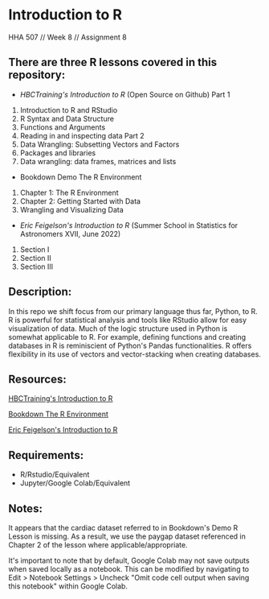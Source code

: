 # Introduction to R
HHA 507 // Week 8 // Assignment 8

## There are three R lessons covered in this repository:


+ _HBCTraining's Introduction to R_ (Open Source on Github)
Part 1
1. Introduction to R and RStudio
2. R Syntax and Data Structure
3. Functions and Arguments
4. Reading in and inspecting data
Part 2
1. Data Wrangling: Subsetting Vectors and Factors
2. Packages and libraries
3. Data wrangling: data frames, matrices and lists


+ Bookdown Demo The R Environment
1. Chapter 1: The R Environment
2. Chapter 2: Getting Started with Data
3. Wrangling and Visualizing Data


+ _Eric Feigelson's Introduction to R_ (Summer School in Statistics for Astronomers XVII, June 2022)
1. Section I
2. Section II
3. Section III


## Description:

In this repo we shift focus from our primary language thus far, Python, to R. R is powerful for statistical analysis and tools like RStudio allow for easy visualization of data. Much of the logic structure used in Python is somewhat applicable to R. For example, defining functions and creating databases in R is reminiscient of Python's Pandas functionalities. R offers flexibility in its use of vectors and vector-stacking when creating databases.

## Resources:

[HBCTraining's Introduction to R](https://hbctraining.github.io/Intro-to-R-flipped/schedules/links-to-lessons.html)

[Bookdown The R Environment](https://bookdown.org/vaabe/bookdown-demo/the-r-environment.html)

[Eric Feigelson's Introduction to R](https://colab.research.google.com/drive/1iz6ILnVGt8Qc6UR1l7oTPou4l6WSrw9S)

## Requirements:

- R/Rstudio/Equivalent
- Jupyter/Google Colab/Equivalent

## Notes:

It appears that the cardiac dataset referred to in Bookdown's Demo R Lesson is missing. As a result, we use the paygap dataset referenced in Chapter 2 of the lesson where applicable/appropriate.

It's important to note that by default, Google Colab may not save outputs when saved locally as a notebook. This can be modified by navigating to Edit > Notebook Settings > Uncheck "Omit code cell output when saving this notebook" within Google Colab.

